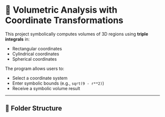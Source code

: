 # 🧮 Volumetric Analysis with Coordinate Transformations

This project symbolically computes volumes of 3D regions using **triple integrals** in:
- Rectangular coordinates
- Cylindrical coordinates
- Spherical coordinates

The program allows users to:
- Select a coordinate system
- Enter symbolic bounds (e.g., `sqrt(9 - r**2)`)
- Receive a symbolic volume result

---

## 📁 Folder Structure

